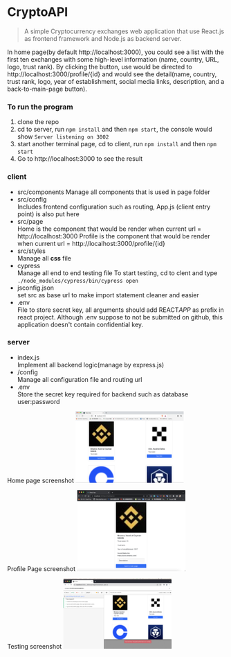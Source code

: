 # CryptoAPI

> A simple Cryptocurrency exchanges web application that use React.js as frontend framework and
> Node.js as backend server.

In home page(by default http://localhost:3000), you could see a list with the first ten exchanges with some high-level information (name, country, URL, logo, trust rank). By clicking the button, use would be directed to http://localhost:3000/profile/{id} and would see the detail(name, country, trust rank, logo, year of establishment, social media links, description, and a back-to-main-page button).

### To run the program

1. clone the repo
2. cd to server, run `npm install` and then `npm start`, the console would show `Server listening on 3002`
3. start another terminal page, cd to client, run `npm install` and then `npm start`
4. Go to http://localhost:3000 to see the result

### client

- src/components
  Manage all components that is used in page folder
- src/config  
  Includes frontend configuration such as routing, App.js (client entry point) is also put here
- src/page  
  Home is the component that would be render when current url = http://localhost:3000
  Profile is the component that would be render when current url = http://localhost:3000/profile/{id}
- src/styles  
  Manage all **css** file
- cypress  
  Manage all end to end testing file
  To start testing, cd to clent and type `./node_modules/cypress/bin/cypress open`
- jsconfig.json  
  set src as base url to make import statement cleaner and easier
- .env  
  File to store secret key, all arguments should add REACT*APP* as prefix in react project. Although .env suppose to not be submitted on github, this application doesn't contain confidential key.

### server

- index.js  
  Implement all backend logic(manage by express.js)
- /config  
  Manage all configuration file and routing url
- .env  
  Store the secret key required for backend such as database user:password

Home page screenshot
<img src="./screenshot/home.png" alt="drawing" width="250"/>

Profile Page screenshot
<img src="./screenshot/profile.png" alt="drawing" width="250"/>

Testing screenshot
<img src="./screenshot/test.png" alt="drawing" width="250"/>
